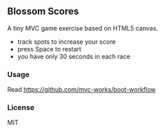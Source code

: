 
Blossom Scores
------

A tiny MVC game exercise based on HTML5 canvas.

* track spots to increase your score
* press Space to restart
* you have only 30 seconds in each race

### Usage

Read https://github.com/mvc-works/boot-workflow

### License

MIT